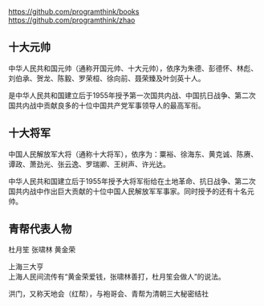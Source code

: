 https://github.com/programthink/books
https://github.com/programthink/zhao





## 十大元帅

中华人民共和国元帅（通称开国元帅、十大元帅），依序为朱德、彭德怀、林彪、刘伯承、贺龙、陈毅、罗荣桓、徐向前、聂荣臻及叶剑英十人。

是中华人民共和国建立后于1955年授予第一次国共内战、中国抗日战争、第二次国共内战中贡献良多的十位中国共产党军事领导人的最高军衔。




## 十大将军

中国人民解放军大将（通称十大将军），依序为：粟裕、徐海东、黄克诚、陈赓、谭政、萧劲光、张云逸、罗瑞卿、王树声、许光达。

中华人民共和国建立后于1955年授予大将军衔给在土地革命、抗日战争、第二次国共内战中作出巨大贡献的十位中国人民解放军军事家。同时授予的还有十名元帅。




## 青帮代表人物

杜月笙
张啸林
黄金荣


上海三大亨  
上海人民间流传有“黄金荣爱钱，张啸林善打，杜月笙会做人”的说法。


洪门，又称天地会（红帮），与袍哥会、青帮为清朝三大秘密结社








